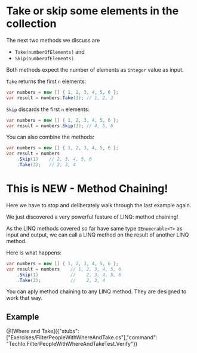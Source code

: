 # Take or skip some elements in the collection

The next two methods we discuss are
* `Take(numberOfElements)` and
* `Skip(numberOfElements)`

Both methods expect the number of elements as `integer` value as input.

`Take` returns the first `n` elements:

```c#
var numbers = new [] { 1, 2, 3, 4, 5, 6 };
var result = numbers.Take(3); // 1, 2, 3
```

`Skip` discards the first `n` elements:

```c#
var numbers = new [] { 1, 2, 3, 4, 5, 6 };
var result = numbers.Skip(3); // 4, 5, 6
```

You can also combine the methods:

```c#
var numbers = new [] { 1, 2, 3, 4, 5, 6 };
var result = numbers
    .Skip(1)    // 2, 3, 4, 5, 6
    .Take(3);   // 2, 3, 4
```

# This is NEW - Method Chaining!

Here we have to stop and deliberately walk through the last example again.

We just discovered a very powerful feature of LINQ: method chaining!

As the LINQ methods covered so far have same type `IEnumerable<T>` as input and output, we can call a LINQ method on the result of another LINQ method.

Here is what happens:
```c#
var numbers = new [] { 1, 2, 3, 4, 5, 6 };
var result = numbers    // 1, 2, 3, 4, 5, 6
    .Skip(1)            //    2, 3, 4, 5, 6
    .Take(3);           //    2, 3, 4
```

You can aply method chaining to any LINQ method.
They are designed to work that way.


## Example

@[Where and Take]({"stubs": ["Exercises/FilterPeopleWithWhereAndTake.cs"],"command": "TechIo.FilterPeopleWithWhereAndTakeTest.Verify"})
